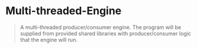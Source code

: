# Multi-threaded-Engine

> A multi-threaded producer/consumer engine. 
> The program will be supplied from provided shared libraries with producer/consumer logic that the engine will run. 
